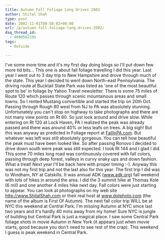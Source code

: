 ```yaml
---
title: Autumn Fall Foliage Long Drives 2002
author: Shital Shah
type: post
date: 2002-11-01T00:50:02+00:00
url: /p/autumn-fall-foliage-long-drives-2002/
dsq_thread_id:
  - 4090582191
tags:
  - Outside

---
```

I've some more time and it's my first day doing blogs so I'll put down few more tid bits... This one is about fall foliage travelling I did this year. Last year I went out to 3 day trip to New Hampshire and drove through much of the state. This year I decided to went down North-east Pennsylvania. The driving route at Bucktail State Park was listed as 'one of the most beautiful spot to be' in foliage by Yahoo Travel newsletter. There is some 75 miles of Route 120 which passes through scenic mountainous areas and small towns. So I rented Mustang convertible and started the trip on 20th Oct. Passing through Rough 80 west from NJ to PA was absolutely stunning. Unfortunately you can't stop on highway to take photographs and there are not many view points on Rt 80. So just look around and drive slow. While entering on Rt 120 at Lock Haven, PA I realized the peak was already passed and there was around 40% or less leafs on trees. A big sigh! But this was anyway as predicted in Foliage report at [FallInPA.com][1]. But whatever was left was still absolutely gorgeous. You can tell how beautiful the peak must have been looked like. So after passing Ronovo I decided to drive down south were peak was still expected. I took Rt 144 and I glad I did. This some 70 miles long road was continuously covered with fall colors, passing through deep forest, valleys in curvy snaky ups and down fashion. What a treat! Next year I'll be back here with proper timing :-). Anyway this was not my first trip and not the last also for this year. The first trip I did was to Windham, NY at Catskills. It was annual ADK (www.adk.org) fall weekend with lots of hikes in around the area. I did the 3 summit hike at Thomas Kole (6 mil) and one another 4 miles hike next day. Fall colors were just starting to appear. You can look at photographs on my web site http://www.ShitalShah.com or their real host at www.dotphoto.com (the name of the album is First Of Autumn). The next fall color trip WILL be at NYC this weekend at Central Park. I'm missing Autumn at NYC since last two years and it's hardly 40 mins away from my home! Sure NYC is jungle of building but Central Park is just a magical place. I saw some Central Park foliage shots in movie Autumn in New York (it appears just when movie starts, good because you don't need to see rest of the crap). This weekend I guess is peak weekend in Central Park.

 [1]: http://www.FallInPA.com